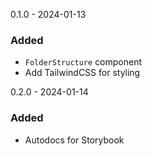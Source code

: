 0.1.0 - 2024-01-13

### Added
- `FolderStructure` component
- Add TailwindCSS for styling

0.2.0 - 2024-01-14

### Added

- Autodocs for Storybook